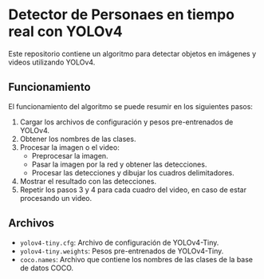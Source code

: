 # Detector de Personaes en tiempo real con YOLOv4

Este repositorio contiene un algoritmo para detectar objetos en imágenes y videos utilizando YOLOv4.

## Funcionamiento

El funcionamiento del algoritmo se puede resumir en los siguientes pasos:

1. Cargar los archivos de configuración y pesos pre-entrenados de YOLOv4.
2. Obtener los nombres de las clases.
3. Procesar la imagen o el video:
   - Preprocesar la imagen.
   - Pasar la imagen por la red y obtener las detecciones.
   - Procesar las detecciones y dibujar los cuadros delimitadores.
4. Mostrar el resultado con las detecciones.
5. Repetir los pasos 3 y 4 para cada cuadro del video, en caso de estar procesando un video.



## Archivos

- `yolov4-tiny.cfg`: Archivo de configuración de YOLOv4-Tiny.
- `yolov4-tiny.weights`: Pesos pre-entrenados de YOLOv4-Tiny.
- `coco.names`: Archivo que contiene los nombres de las clases de la base de datos COCO.


